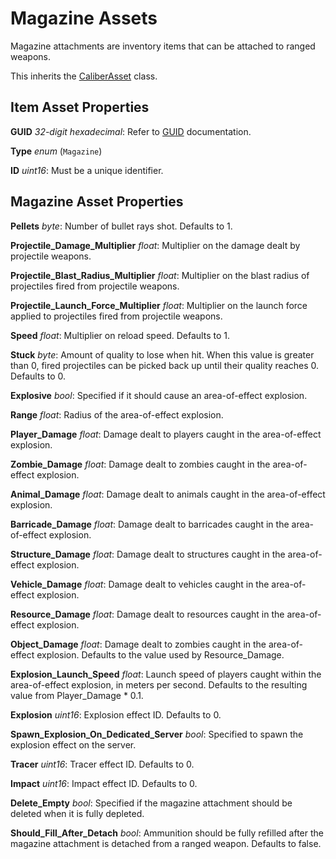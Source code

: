 Magazine Assets
===============

Magazine attachments are inventory items that can be attached to ranged weapons.

This inherits the [CaliberAsset](/ItemAsset/CaliberAsset.md) class.

Item Asset Properties
---------------------

**GUID** *32-digit hexadecimal*: Refer to [GUID](/GUID.md) documentation.

**Type** *enum* (`Magazine`)

**ID** *uint16*: Must be a unique identifier.

Magazine Asset Properties
-------------------------

**Pellets** *byte*: Number of bullet rays shot. Defaults to 1.

**Projectile_Damage_Multiplier** *float*: Multiplier on the damage dealt by projectile weapons.

**Projectile_Blast_Radius_Multiplier** *float*: Multiplier on the blast radius of projectiles fired from projectile weapons.

**Projectile_Launch_Force_Multiplier** *float*: Multiplier on the launch force applied to projectiles fired from projectile weapons.

**Speed** *float*: Multiplier on reload speed. Defaults to 1.

**Stuck** *byte*: Amount of quality to lose when hit. When this value is greater than 0, fired projectiles can be picked back up until their quality reaches 0. Defaults to 0.

**Explosive** *bool*: Specified if it should cause an area-of-effect explosion.

**Range** *float*: Radius of the area-of-effect explosion.

**Player_Damage** *float*: Damage dealt to players caught in the area-of-effect explosion.

**Zombie_Damage** *float*: Damage dealt to zombies caught in the area-of-effect explosion.

**Animal_Damage** *float*: Damage dealt to animals caught in the area-of-effect explosion.

**Barricade_Damage** *float*: Damage dealt to barricades caught in the area-of-effect explosion.

**Structure_Damage** *float*: Damage dealt to structures caught in the area-of-effect explosion.

**Vehicle_Damage** *float*: Damage dealt to vehicles caught in the area-of-effect explosion.

**Resource_Damage** *float*: Damage dealt to resources caught in the area-of-effect explosion.

**Object_Damage** *float*: Damage dealt to zombies caught in the area-of-effect explosion. Defaults to the value used by Resource_Damage.

**Explosion_Launch_Speed** *float*: Launch speed of players caught within the area-of-effect explosion, in meters per second. Defaults to the resulting value from Player_Damage * 0.1. 

**Explosion** *uint16*: Explosion effect ID. Defaults to 0.

**Spawn_Explosion_On_Dedicated_Server** *bool*: Specified to spawn the explosion effect on the server.

**Tracer** *uint16*: Tracer effect ID. Defaults to 0.

**Impact** *uint16*: Impact effect ID. Defaults to 0.

**Delete_Empty** *bool*: Specified if the magazine attachment should be deleted when it is fully depleted.

**Should_Fill_After_Detach** *bool*: Ammunition should be fully refilled after the magazine attachment is detached from a ranged weapon. Defaults to false.
